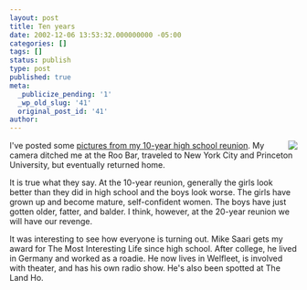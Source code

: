 ```yaml
---
layout: post
title: Ten years
date: 2002-12-06 13:53:32.000000000 -05:00
categories: []
tags: []
status: publish
type: post
published: true
meta:
  _publicize_pending: '1'
  _wp_old_slug: '41'
  original_post_id: '41'
author: 
---
```

<a href="/weblog/images/DCP_1300.JPG"><img src="/weblog/thumbnails/DCP_1300.JPG" align="right" style="margin-left:10px;" /></a>I've posted some <a href="/albums/reunion/">pictures from my 10-year high school reunion</a>.  My camera ditched me at the Roo Bar, traveled to New York City and Princeton University, but eventually returned home.

It is true what they say.  At the 10-year reunion, generally the girls look better than they did in high school and the boys look worse.  The girls have grown up and become mature, self-confident women.  The boys have just gotten older, fatter, and balder.  I think, however, at the 20-year reunion we will have our revenge.

It was interesting to see how everyone is turning out.  Mike Saari gets my award for The Most Interesting Life since high school.  After college, he lived in Germany and worked as a roadie.  He now lives in Welfleet, is involved with theater, and has his own radio show.  He's also been spotted at The Land Ho.
